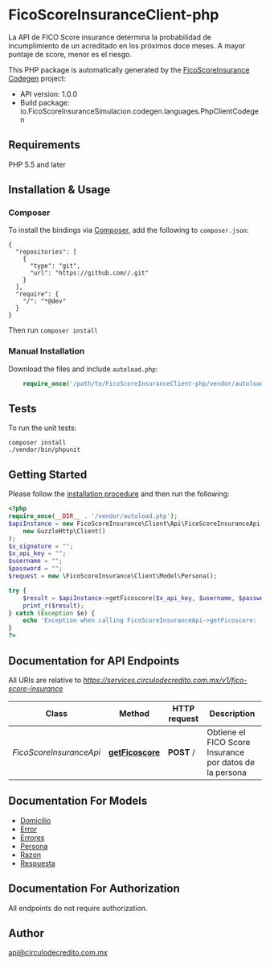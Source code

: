 # FicoScoreInsuranceClient-php
La API de FICO Score insurance determina la probabilidad de incumplimiento de un acreditado en los próximos doce meses. A mayor puntaje de score, menor es el riesgo.

This PHP package is automatically generated by the [FicoScoreInsurance Codegen](https://github.com/FicoScoreInsuranceSimulacion-api/FicoScoreInsuranceSimulacion-codegen) project:
- API version: 1.0.0
- Build package: io.FicoScoreInsuranceSimulacion.codegen.languages.PhpClientCodegen
## Requirements

PHP 5.5 and later
## Installation & Usage
### Composer

To install the bindings via [Composer](http://getcomposer.org/), add the following to `composer.json`:
```
{
  "repositories": [
    {
      "type": "git",
      "url": "https://github.com//.git"
    }
  ],
  "require": {
    "/": "*@dev"
  }
}
```

Then run `composer install`
### Manual Installation

Download the files and include `autoload.php`:
```php
    require_once('/path/to/FicoScoreInsuranceClient-php/vendor/autoload.php');
```
## Tests

To run the unit tests:
```
composer install
./vendor/bin/phpunit
```
## Getting Started

Please follow the [installation procedure](#installation--usage) and then run the following:
```php
<?php
require_once(__DIR__ . '/vendor/autoload.php');
$apiInstance = new FicoScoreInsurance\Client\Api\FicoScoreInsuranceApi(
    new GuzzleHttp\Client()
);
$x_signature = "";
$x_api_key = "";
$username = "";
$password = "";
$request = new \FicoScoreInsurance\Client\Model\Persona();

try {
    $result = $apiInstance->getFicoscore($x_api_key, $username, $password, $request);
    print_r($result);
} catch (Exception $e) {
    echo 'Exception when calling FicoScoreInsuranceApi->getFicoscore: ', $e->getMessage(), PHP_EOL;
}
?>
```
## Documentation for API Endpoints

All URIs are relative to *https://services.circulodecredito.com.mx/v1/fico-score-insurance*

Class | Method | HTTP request | Description
------------ | ------------- | ------------- | -------------
*FicoScoreInsuranceApi* | [**getFicoscore**](docs/Api/FicoScoreInsuranceApi.md#getficoscore) | **POST** / | Obtiene el FICO Score Insurance por datos de la persona
## Documentation For Models
 - [Domicilio](docs/Model/Domicilio.md)
 - [Error](docs/Model/Error.md)
 - [Errores](docs/Model/Errores.md)
 - [Persona](docs/Model/Persona.md)
 - [Razon](docs/Model/Razon.md)
 - [Respuesta](docs/Model/Respuesta.md)
## Documentation For Authorization
 All endpoints do not require authorization.
## Author

api@circulodecredito.com.mx

